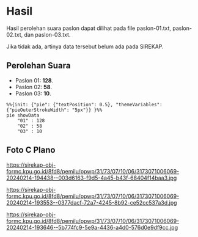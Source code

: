 # Hasil

Hasil perolehan suara paslon dapat dilihat pada file paslon-01.txt, paslon-02.txt, dan paslon-03.txt.

Jika tidak ada, artinya data tersebut belum ada pada SIREKAP.

## Perolehan Suara

 * Paslon 01: **128**.
 * Paslon 02: **58**.
 * Paslon 03: **10**.

```mermaid
%%{init: {"pie": {"textPosition": 0.5}, "themeVariables": {"pieOuterStrokeWidth": "5px"}} }%%
pie showData
    "01" : 128
    "02" : 58
    "03" : 10
```
## Foto C Plano

https://sirekap-obj-formc.kpu.go.id/8fd8/pemilu/ppwp/31/73/07/10/06/3173071006069-20240214-194438--003d6163-f9d5-4a45-b43f-68404f14baa3.jpg

https://sirekap-obj-formc.kpu.go.id/8fd8/pemilu/ppwp/31/73/07/10/06/3173071006069-20240214-193553--0377dacf-72a7-4245-8b92-ce52cc537a3d.jpg

https://sirekap-obj-formc.kpu.go.id/8fd8/pemilu/ppwp/31/73/07/10/06/3173071006069-20240214-193646--5b774fc9-5e9a-4436-a4d0-576d0e9df9cc.jpg
